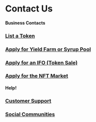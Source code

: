 # Contact Us


####

#### Business Contacts

### [List a Token](business-partnerships.md#exchange)

### [Apply for Yield Farm or Syrup Pool](business-partnerships.md#farms-and-syrup-pools)

### [Apply for an IFO (Token Sale)](business-partnerships.md#ifos-token-sales)

### [Apply for the NFT Market](nft-market-applications.md)

####

#### Help!

### [Customer Support](customer-support.md#there-is-no-customer-support-for-bitexblock)

### [Social Communities](telegram.md)

